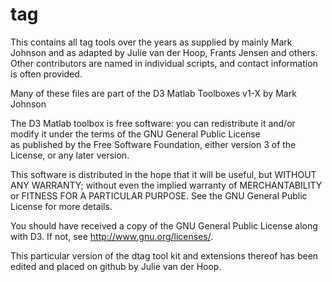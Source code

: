 # tag

This contains all tag tools over the years as supplied by mainly Mark Johnson and as adapted by Julie van der Hoop, Frants Jensen and others. 
Other contributors are named in individual scripts, and contact information is often provided. 

Many of these files are part of the D3 Matlab Toolboxes v1-X by Mark Johnson
		
The D3 Matlab toolbox is free software: you can redistribute it and/or modify it under the terms of the GNU General Public License 	
as published by the Free Software Foundation, either version 3 of the License, or any later version.	
	
This software is distributed in the hope that it will be useful, but WITHOUT ANY WARRANTY; without even the implied warranty of	
MERCHANTABILITY or FITNESS FOR A PARTICULAR PURPOSE.  See the	GNU General Public License for more details.	
	
You should have received a copy of the GNU General Public License	along with D3. If not, see <http://www.gnu.org/licenses/>.	

This particular version of the dtag tool kit and extensions thereof has been edited and placed on github by Julie van der Hoop. 
